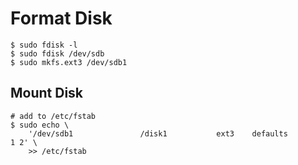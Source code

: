 # Format Disk
    $ sudo fdisk -l
    $ sudo fdisk /dev/sdb
    $ sudo mkfs.ext3 /dev/sdb1

## Mount Disk
    # add to /etc/fstab
    $ sudo echo \
        '/dev/sdb1               /disk1           ext3    defaults        1 2' \
        >> /etc/fstab

